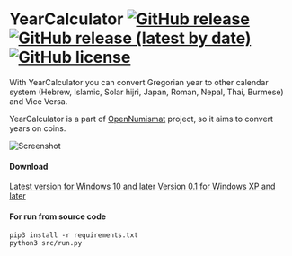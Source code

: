 # YearCalculator [![GitHub release](https://img.shields.io/github/release/opennumismat/YearCalculator.svg)](https://github.com/opennumismat/YearCalculator/releases/) [![GitHub release (latest by date)](https://img.shields.io/github/downloads/opennumismat/YearCalculator/latest/total.svg)](https://hanadigital.github.io/grev/?user=OpenNumismat&repo=YearCalculator) [![GitHub license](https://img.shields.io/github/license/opennumismat/YearCalculator.svg)](https://github.com/opennumismat/YearCalculator/blob/master/LICENSE)

With YearCalculator you can convert Gregorian year to other calendar system (Hebrew, Islamic, Solar hijri, Japan, Roman, Nepal, Thai, Burmese) and Vice Versa.

YearCalculator is a part of [OpenNumismat](http://opennumismat.github.io/) project, so it aims to convert years on coins.

![Screenshot](https://opennumismat.github.io/images/YearCalculator.png)

#### Download
[Latest version for Windows 10 and later](https://github.com/OpenNumismat/YearCalculator/releases/latest)
[Version 0.1 for Windows XP and later](https://github.com/OpenNumismat/YearCalculator/releases/download/0.1/YearCalculator.zip)

#### For run from source code
    pip3 install -r requirements.txt
    python3 src/run.py
